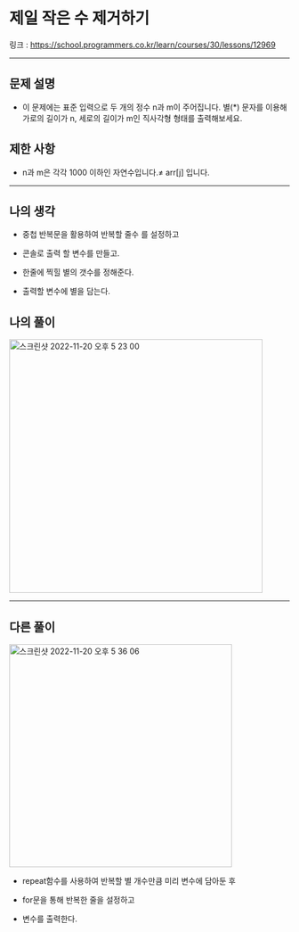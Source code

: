# 제일 작은 수 제거하기

링크 : https://school.programmers.co.kr/learn/courses/30/lessons/12969

---

## 문제 설명

- 이 문제에는 표준 입력으로 두 개의 정수 n과 m이 주어집니다.
  별(\*) 문자를 이용해 가로의 길이가 n, 세로의 길이가 m인 직사각형 형태를 출력해보세요.

## 제한 사항

- n과 m은 각각 1000 이하인 자연수입니다.≠ arr[j] 입니다.

---

## 나의 생각

- 중첩 반복문을 활용하여 반복할 줄수 를 설정하고

- 콘솔로 출력 할 변수를 만들고.

- 한줄에 찍힐 별의 갯수를 정해준다.

- 출력할 변수에 별을 담는다.

## 나의 풀이

<img width="455" alt="스크린샷 2022-11-20 오후 5 23 00" src="https://user-images.githubusercontent.com/94230809/202892588-650529c1-3db8-4f7b-988c-a92b476721d4.png">

---

## 다른 풀이

<img width="400" alt="스크린샷 2022-11-20 오후 5 36 06" src="https://user-images.githubusercontent.com/94230809/202893003-fd9a2c9e-cca4-4641-84f6-81b6eed2f23f.png">

- repeat함수를 사용하여 반복할 별 개수만큼 미리 변수에 담아둔 후

- for문을 통해 반복한 줄을 설정하고

- 변수를 출력한다.
